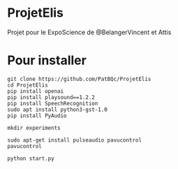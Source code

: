 # ProjetElis
Projet pour le ExpoScience de @BelangerVincent et Attis

# Pour installer
```
git clone https://github.com/PatBQc/ProjetElis
cd ProjetElis
pip install openai
pip install playsound==1.2.2
pip install SpeechRecognition
sudo apt install python3-gst-1.0
pip install PyAudio

mkdir experiments

sudo apt-get install pulseaudio pavucontrol
pavucontrol

python start.py
```
